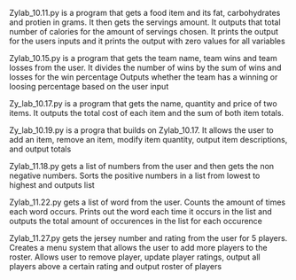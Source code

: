 Zylab_10.11.py is a program that gets a food item and its fat, carbohydrates and protien in grams. 
It then gets the servings amount. It outputs that total number of calories for the amount of servings chosen.
It prints the output for the users inputs and it prints the output with zero values for all variables

Zylab_10.15.py is a program that gets the team name, team wins and team losses from the user.
It divides the number of wins by the sum of wins and losses for the win percentage
Outputs whether the team has a winning or loosing percentage based on the user input

Zy_lab_10.17.py is a program that gets the name, quantity and price of two items.
It outputs the total cost of each item and the sum of both item totals.

Zy_lab_10.19.py is a progra that builds on Zylab_10.17.
It allows the user to add an item, remove an item, modify item quantity, output item descriptions, and output totals

Zylab_11.18.py gets a list of numbers from the user and then gets the non negative numbers.
Sorts the positive numbers in a list from lowest to highest and outputs list

Zylab_11.22.py gets a list of word from the user.
Counts the amount of times each word occurs.
Prints out the word each time it occurs in the list and outputs the total amount of occurences in the list for each occurence

Zylab_11.27.py gets the jersey number and rating from the user for 5 players.
Creates a menu system that allows the user to add more players to the roster.
Allows user to remove player, update player ratings, output all players above a certain rating and output roster of players
